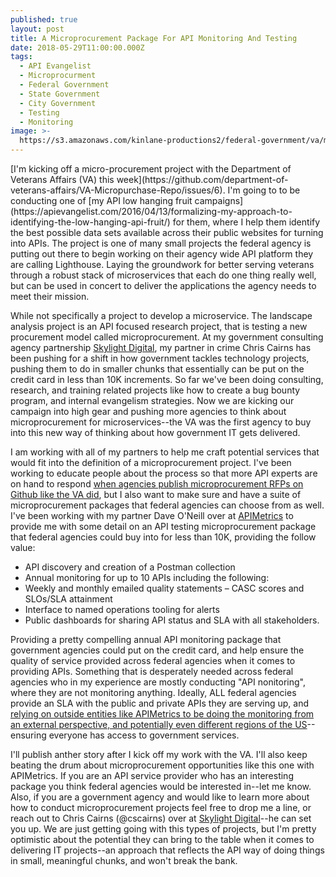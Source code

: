 ```yaml
---
published: true
layout: post
title: A Microprocurement Package For API Monitoring And Testing
date: 2018-05-29T11:00:00.000Z
tags:
  - API Evangelist
  - Microprocurment
  - Federal Government
  - State Government
  - City Government
  - Testing
  - Monitoring
image: >-
  https://s3.amazonaws.com/kinlane-productions2/federal-government/va/microconsulting-work-state-va-api-landscape-analysis.png
---
```

<p></p>[I'm kicking off a micro-procurement project with the Department of Veterans Affairs (VA) this week](https://github.com/department-of-veterans-affairs/VA-Micropurchase-Repo/issues/6). I'm going to to be conducting one of [my API low hanging fruit campaigns](https://apievangelist.com/2016/04/13/formalizing-my-approach-to-identifying-the-low-hanging-api-fruit/) for them, where I help them identify the best possible data sets available across their public websites for turning into APIs. The project is one of many small projects the federal agency is putting out there to begin working on their agency wide API platform they are calling Lighthouse. Laying the groundwork for better serving veterans through a robust stack of microservices that each do one thing really well, but can be used in concert to deliver the applications the agency needs to meet their mission.

While not specifically a project to develop a microservice. The landscape analysis project is an API focused research project, that is testing a new procurement model called microprocurement. At my government consulting agency partnership [Skylight Digital](http://skylight.digital/), my partner in crime Chris Cairns has been pushing for a shift in how government tackles technology projects, pushing them to do in smaller chunks that essentially can be put on the credit card in less than 10K increments. So far we've been doing consulting, research, and training related projects like how to create a bug bounty program, and internal evangelism strategies. Now we are kicking our campaign into high gear and pushing more agencies to think about microprocurement for microservices--the VA was the first agency to buy into this new way of thinking about how government IT gets delivered.

I am working with all of my partners to help me craft potential services that would fit into the definition of a microprocurement project. I've been working to educate people about the process so that more API experts are on hand to respond [when agencies publish microprocurement RFPs on Github like the VA did](https://github.com/department-of-veterans-affairs/VA-Micropurchase-Repo/issues), but I also want to make sure and have a suite of microprocurement packages that federal agencies can choose from as well. I've been working with my partner Dave O'Neill over at [APIMetrics](https://apimetrics.io/) to provide me with some detail on an API testing microprocurement package that federal agencies could buy into for less than 10K, providing the follow value:

- API discovery and creation of a Postman collection
- Annual monitoring for up to 10 APIs including the following:
- Weekly and monthly emailed quality statements – CASC scores and SLOs/SLA attainment
- Interface to named operations tooling for alerts
- Public dashboards for sharing API status and SLA with all stakeholders.

Providing a pretty compelling annual API monitoring package that government agencies could put on the credit card, and help ensure the quality of service provided across federal agencies when it comes to providing APIs. Something that is desperately needed across federal agencies who in my experience are mostly conducting "API nonitoring", where they are not monitoring anything. Ideally, ALL federal agencies provide an SLA with the public and private APIs they are serving up, and [relying on outside entities like APIMetrics to be doing the monitoring from an external perspective, and potentially even different regions of the US](https://apimetrics.io/)--ensuring everyone has access to government services.

I'll publish anther story after I kick off my work with the VA. I'll also keep beating the drum about microprocurement opportunities like this one with APIMetrics. If you are an API service provider who has an interesting package you think federal agencies would be interested in--let me know. Also, if you are a government agency and would like to learn more about how to conduct microprocurement projects feel free to drop me a line, or reach out to Chris Cairns (@cscairns) over at [Skylight Digital](https://skylight.digital/)--he can set you up. We are just getting going with this types of projects, but I'm pretty optimistic about the potential they can bring to the table when it comes to delivering IT projects--an approach that reflects the API way of doing things in small, meaningful chunks, and won't break the bank.
